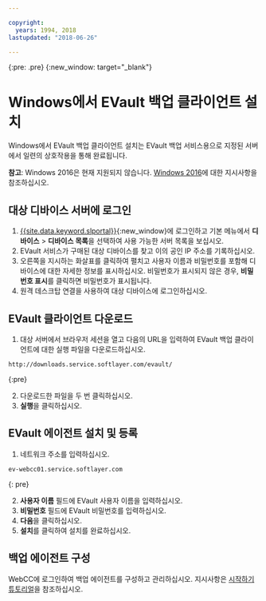 ```yaml
---

copyright:
  years: 1994, 2018
lastupdated: "2018-06-26"

---
```

{:pre: .pre}
{:new_window: target="_blank"}

# Windows에서 EVault 백업 클라이언트 설치

Windows에서 EVault 백업 클라이언트 설치는 EVault 백업 서비스용으로 지정된 서버에서 일련의 상호작용을 통해 완료됩니다.

**참고**: Windows 2016은 현재 지원되지 않습니다. [Windows 2016](install-evault-windows2016.html)에 대한 지시사항을 참조하십시오.

## 대상 디바이스 서버에 로그인

1. [{{site.data.keyword.slportal}}](https://control.softlayer.com/){:new_window}에 로그인하고 기본 메뉴에서 **디바이스** > **디바이스 목록**을 선택하여 사용 가능한 서버 목록을 보십시오.
2. EVault 서비스가 구매된 대상 디바이스를 찾고 이의 공인 IP 주소를 기록하십시오.
3. 오른쪽을 지시하는 화살표를 클릭하여 펼치고 사용자 이름과 비밀번호를 포함해 디바이스에 대한 자세한 정보를 표시하십시오. 비밀번호가 표시되지 않은 경우, **비밀번호 표시**를 클릭하면 비밀번호가 표시됩니다. 
4. 원격 데스크탑 연결을 사용하여 대상 디바이스에 로그인하십시오.

## EVault 클라이언트 다운로드

1. 대상 서버에서 브라우저 세션을 열고 다음의 URL을 입력하여 EVault 백업 클라이언트에 대한 실행 파일을 다운로드하십시오. <br/>
  ```
  http://downloads.service.softlayer.com/evault/
  ```
  {:pre}
  
2. 다운로드한 파일을 두 번 클릭하십시오.
3. **실행**을 클릭하십시오.


## EVault 에이전트 설치 및 등록
 
1. 네트워크 주소를 입력하십시오. <br />
  ```
  ev-webcc01.service.softlayer.com
  ```
  {: pre}
  
2. **사용자 이름** 필드에 EVault 사용자 이름을 입력하십시오. 
3. **비밀번호** 필드에 EVault 비밀번호를 입력하십시오. 
6. **다음**을 클릭하십시오. 
7. **설치**를 클릭하여 설치를 완료하십시오.

## 백업 에이전트 구성

WebCC에 로그인하여 백업 에이전트를 구성하고 관리하십시오. 지시사항은 [시작하기 튜토리얼](index.html#configuring-evault-agent-in-webcc)을 참조하십시오.
